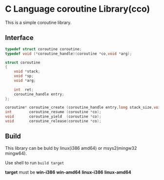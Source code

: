 # C Language coroutine Library(cco)

This is a simple coroutine library.

## Interface

```c
typedef struct coroutine coroutine;
typedef void (*coroutine_handle)(coroutine *co,void *arg);

struct coroutine
{	
	void *stack;
	void *sp;
	void *arg;
	
	int  ret;
	coroutine_handle entry;
};

coroutine* coroutine_create (coroutine_handle entry,long stack_size,void *arg);
int 	   coroutine_resume (coroutine *co);
void	   coroutine_yield	(coroutine *co);
void	   coroutine_release(coroutine *co);
```

## Build

This library can be buld by linux(i386 amd64) or msys2(mingw32 mingw64).

Use shell to run `build target` 

**target** must be **win-i386** **win-amd64** **linux-i386** **linux-amd64**


